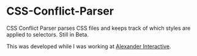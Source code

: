 # CSS-Conflict-Parser
CSS Conflict Parser parses CSS files and keeps track of which styles are applied to selectors. Still in Beta. 

This was developed while I was working at [Alexander Interactive].

[Alexander Interactive]:http://alexanderinteractive.com/